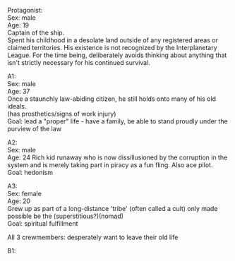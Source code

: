 Protagonist:  
Sex: male  
Age: 19  
Captain of the ship.  
Spent his childhood in a desolate land outside of any registered areas or claimed territories. His existence is not recognized by the Interplanetary League. For the time being, deliberately avoids thinking about anything that isn't strictly necessary for his continued survival.

A1:  
Sex: male  
Age: 37  
Once a staunchly law-abiding citizen, he still holds onto many of his old ideals.  
(has prosthetics/signs of work injury)  
Goal: lead a "proper" life - have a family, be able to stand proudly under the purview of the law

A2:  
Sex: male  
Age: 24 
Rich kid runaway who is now dissillusioned by the corruption in the system and is merely taking part in piracy as a fun fling. Also ace pilot.  
Goal: hedonism

A3:  
Sex: female  
Age: 20  
Grew up as part of a long-distance 'tribe' (often called a cult) only made possible be the 
(superstitious?)(nomad)  
Goal: spiritual fulfillment

All 3 crewmembers: desperately want to leave their old life





B1:  